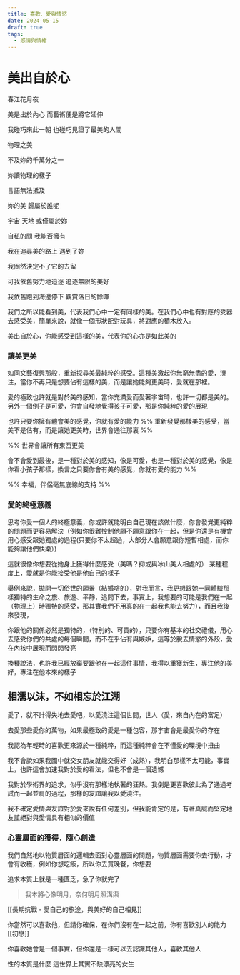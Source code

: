```yaml
---
title: 喜歡、愛與情慾
date: 2024-05-15
draft: true
tags:
  - 感情與情緒
---
```


# 美出自於心

春江花月夜

美是出於內心 而藝術便是將它延伸

我碰巧來此一朝 也碰巧見證了最美的人間

物理之美

不及妳的千萬分之一

妳讀物理的樣子

言語無法抵及

妳的美 歸屬於誰呢

宇宙 天地 或僅屬於妳

自私的問 我能否擁有

我在追尋美的路上 遇到了妳

我固然決定不了它的去留

可我依舊努力地追逐 追逐無限的美好

我依舊跑到海邊停下 觀賞落日的餘暉

我們之所以能看到美，代表我們心中一定有同樣的美。在我們心中也有對應的受器去感受美，簡單來說，就像一個形狀配對玩具，將對應的積木放入。

美出自於心，你能感受到這樣的美，代表你的心亦是如此美的
### 讓美更美

如同文藝復興那般，重新探尋美最純粹的感受。這種美激起你無窮無盡的愛，澆注，當你不再只是想要佔有這樣的美，而是讓她能夠更美時，愛就在那裡。

愛的極致也許就是對於美的感知，當你充滿愛而愛著宇宙時，也許一切都是美的。另外一個例子是可愛，你會自發地覺得孩子可愛，那是你純粹的愛的展現

也許只要你擁有體會美的感覺，你就有愛的能力
%% 重新發覺那樣美的感受，當美不是佔有，而是讓她更美時，世界會通往那裏 %%

%% 世界會讓所有東西更美

會不會愛到最後，是一種對於美的感知，像是可愛，也是一種對於美的感覺，像是你看小孩子那樣，換言之只要你會有美的感覺，你就有愛的能力 %%

%% 幸福，伴侶毫無底線的支持 %%

### 愛的終極意義

思考你愛一個人的終極意義，你或許就能明白自己現在該做什麼，你會發覺更純粹的問題而更容易解決（例如你很難控制他願不願意跟你在一起，但是你還是有機會用心感受跟她獨處的過程(只要你不太超過，大部分人會願意跟你短暫相處，而你能夠讓他們快樂）)

這就很像你想要從她身上獲得什麼感受（美嗎？抑或與冰山美人相處的）
某種程度上，愛就是你能接受他是他自己的樣子

舉例來說，拋開一切俗世的願景（結婚啥的），對我而言，我更想跟她一同體驗那樣獨特的生命之旅、旅遊、平靜，追問下去，事實上，我想要的可能是我們在一起（物理上）時獨特的感受，那其實我們不用真的在一起我也能去努力），而且我後來發現，

你跟他的關係必然是獨特的，（特別的、可貴的），只要你有基本的社交禮儀，用心去感受你們的共處的每個瞬間，而不在乎佔有與嫉妒，這等於脫去情慾的外殼，愛在內核中展現而閃閃發亮

換種說法，也許我已經放棄要跟他在一起這件事情，我得以重獲新生，專注他的美好，專注在他本來的樣子


## 相濡以沫，不如相忘於江湖

愛了，就不計得失地去愛吧，以愛澆注這個世間，世人（愛，來自內在的富足）

去愛那些愛你的萬物，如果最極致的愛是一種包容，那宇宙會是最愛你的存在

我認為年輕時的喜歡更來源於一種純粹，而這種純粹會在不懂愛的環境中扭曲

我不會說如果我國中就交女朋友就能交得好（成熟），我明白那樣不太可能，事實上，也許這會加速我對於愛的看法，但也不會是一個遺憾

我對於學術界的追求，似乎沒有那樣地執著的狂熱。我倒是更喜歡彼此為了通過考試而一起並肩的過程，那樣的友誼讓我以愛澆注。

我不確定愛情與友誼對於愛來說有任何差別，但我能肯定的是，有著真誠而堅定地友誼絕對與愛情具有相似的價值

### 心靈層面的獲得，隨心創造

我們自然地以物質層面的邏輯去面對心靈層面的問題，物質層面需要你去行動，才會有收穫，例如你想吃飯，所以你去買晚餐，你想要

追求本質上就是一種匱乏，急了你就完了


>我本將心像明月，奈何明月照溝渠

[[長期抗戰 - 愛自己的旅途，與美好的自己相見]]

你當然可以喜歡他，但請你確保，在你們沒有在一起之前，你有喜歡別人的能力
[[初戀]]

你喜歡她會是一個事實，但你還是一樣可以去認識其他人，喜歡其他人

性的本質是什麼
這世界上其實不缺漂亮的女生